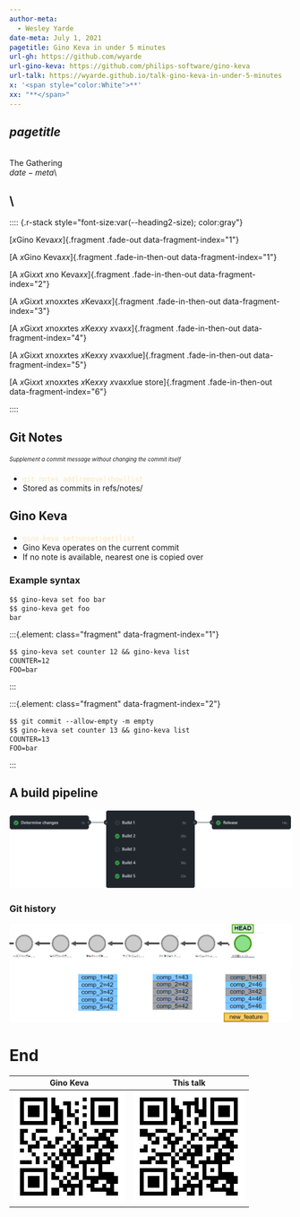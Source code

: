 ```yaml
---
author-meta:
  - Wesley Yarde
date-meta: July 1, 2021
pagetitle: Gino Keva in under 5 minutes
url-gh: https://github.com/wyarde
url-gino-keva: https://github.com/philips-software/gino-keva
url-talk: https://wyarde.github.io/talk-gino-keva-in-under-5-minutes
x: '<span style="color:White">**'
xx: "**</span>"
---
```


## $pagetitle$

\
The Gathering\
$date-meta$\

## \

:::: {.r-stack style="font-size:var(--heading2-size); color:gray"}

[$x$Gino Keva$xx$]{.fragment .fade-out data-fragment-index="1"}

[A $x$Gino Keva$xx$]{.fragment .fade-in-then-out data-fragment-index="1"}

[A $x$Gi$xx$t $x$no Keva$xx$]{.fragment .fade-in-then-out data-fragment-index="2"}

[A $x$Gi$xx$t $x$no$xx$tes $x$Keva$xx$]{.fragment .fade-in-then-out data-fragment-index="3"}

[A $x$Gi$xx$t $x$no$xx$tes $x$Ke$xx$y $x$va$xx$]{.fragment .fade-in-then-out data-fragment-index="4"}

[A $x$Gi$xx$t $x$no$xx$tes $x$Ke$xx$y $x$va$xx$lue]{.fragment .fade-in-then-out data-fragment-index="5"}

[A $x$Gi$xx$t $x$no$xx$tes $x$Ke$xx$y $x$va$xx$lue store]{.fragment .fade-in-then-out data-fragment-index="6"}

::::

## Git Notes

<sub><sup>_Supplement a commit message without changing the commit itself_</sup></sub>

- <span style="color:Moccasin">`git notes add|remove|show|list`</span>
- Stored as commits in refs/notes/

## Gino Keva

- <span style="color:Moccasin">`gino-keva set|unset|get|list`</span>
- Gino Keva operates on the current commit
- If no note is available, nearest one is copied over

### Example syntax

```console
$$ gino-keva set foo bar
$$ gino-keva get foo
bar
```

:::{.element: class="fragment" data-fragment-index="1"}

```console
$$ gino-keva set counter 12 && gino-keva list
COUNTER=12
FOO=bar
```

:::

:::{.element: class="fragment" data-fragment-index="2"}

```console
$$ git commit --allow-empty -m empty
$$ gino-keva set counter 13 && gino-keva list
COUNTER=13
FOO=bar
```

:::

## A build pipeline

![New feature, build 46](images/pipeline.png)

### Git history

![](images/git_history.png)

# End

|                    Gino Keva                    |               This talk               |
| :---------------------------------------------: | :-----------------------------------: |
| [![](images/qr_gino-keva.png)]($url-gino-keva$) | [![](images/qr_talk.png)]($url-talk$) |
